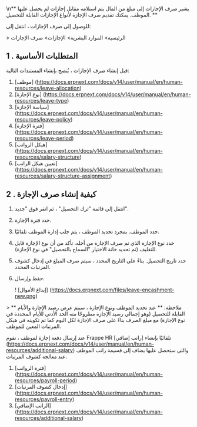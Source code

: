 \n** يشير صرف الإجازات إلى مبلغ من المال يتم استلامه مقابل إجازات لم يحصل عليها الموظف. يمكنك تقديم صرف الإجازة لأنواع الإجازات القابلة للتحصيل. **

للوصول إلى صرف الإجازات ، انتقل إلى:

\> الرئيسية> الموارد البشرية> الإجازات> صرف الإجازات

## 1 \. المتطلبات الأساسية

قبل إنشاء صرف الإجازات ، يُنصح بإنشاء المستندات التالية:

1. [موظف] (https://docs.erpnext.com/docs/v14/user/manual/en/human-resources/leave-allocation)
2. [نوع الإجازة] (https://docs.erpnext.com/docs/v14/user/manual/en/human-resources/leave-type)
3. [سياسة الإجازة] (https://docs.erpnext.com/docs/v14/user/manual/en/human-resources/leave-policy)
4. [فترة الإجازة] (https://docs.erpnext.com/docs/v14/user/manual/en/human-resources/leave-period)
5. [هيكل الرواتب] (https://docs.erpnext.com/docs/v14/user/manual/en/human-resources/salary-structure)
6. [تعيين هيكل الراتب] (https://docs.erpnext.com/docs/v14/user/manual/en/human-resources/salary-structure-assignment)

## 2 \. كيفية إنشاء صرف الإجازة

1. انتقل إلى قائمة "ترك التحصيل" ، ثم انقر فوق "جديد".
2. حدد فترة الإجازة.
3. حدد الموظف. بمجرد تحديد الموظف ، يتم جلب إدارة الموظف تلقائيًا.
4. حدد نوع الإجازة الذي تم صرف الإجازة من أجله. تأكد من أن نوع الإجازة قابل للتغليف (تم تحديد خانة الاختيار "السماح بالتحصيل" في نوع الإجازة).
5. حدد تاريخ التحصيل. بناءً على التاريخ المحدد ، سيتم صرف المبلغ في إدخال كشوف المرتبات المحدد.
6. حفظ وإرسال.
    
    ! [إيداع الأموال] (https://docs.erpnext.com/files/leave-encashment-new.png)
    

\> ** ملاحظة: ** عند تحديد الموظف ونوع الإجازة ، سيتم عرض رصيد الإجازة والأيام القابلة للتحصيل (وهو إجمالي رصيد الإجازة مطروحًا منه الحد الأدنى للأيام المحددة في نوع الإجازة) مع مبلغ الصرف بناءً على صرف الإجازة لكل اليوم كما تم تكوينه في هيكل المرتبات المعين للموظف.

عند إرسال دفعة إجازة لموظف ، تقوم Frappe HR تلقائيًا بإنشاء [راتب إضافي] (https://docs.erpnext.com/docs/v14/user/manual/en/human-resources/additional-salary) والتي ستحصل عليها يضاف إلى قسيمة راتب الموظف عند معالجة كشوف المرتبات.

1. [فترة الرواتب] (https://docs.erpnext.com/docs/v14/user/manual/en/human-resources/payroll-period)
2. [إدخال كشوف المرتبات] (https://docs.erpnext.com/docs/v14/user/manual/en/human-resources/payroll-entry)
3. [الراتب الإضافي] (https://docs.erpnext.com/docs/v14/user/manual/en/human-resources/additional-salary)